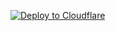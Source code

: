 [![Deploy to Cloudflare](https://deploy.workers.cloudflare.com/button)](https://deploy.workers.cloudflare.com/?url=https://github.com/fcoppede/cloudflare-worker-webhook/tree/main/actions-v2-cloudflare-workers/scripts/custom-claims)
